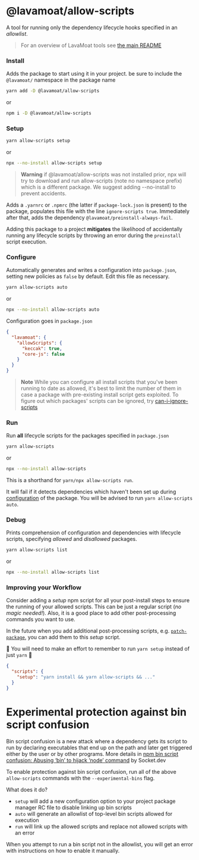 # @lavamoat/allow-scripts

A tool for running only the dependency lifecycle hooks specified in an _allowlist_.

> For an overview of LavaMoat tools see [the main README](https://github.com/LavaMoat/LavaMoat/tree/main/README.md)

### Install

Adds the package to start using it in your project. be sure to include the `@lavamoat/` namespace in the package name

```sh
yarn add -D @lavamoat/allow-scripts
```

or

```sh
npm i -D @lavamoat/allow-scripts
```

### Setup

```sh
yarn allow-scripts setup
```

or

```sh
npx --no-install allow-scripts setup
```

> **Warning** if @lavamoat/allow-scripts was not installed prior, npx will try to download and run allow-scripts (note no namespace prefix) which is a different package. We suggest adding --no-install to prevent accidents.

Adds a `.yarnrc` or `.npmrc` (the latter if `package-lock.json` is present) to the package, populates this file with the line `ignore-scripts true`. Immediately after that, adds the dependency `@lavamoat/preinstall-always-fail`.

Adding this package to a project **mitigates** the likelihood of accidentally running any lifecycle scripts by throwing an error during the `preinstall` script execution.

### Configure

Automatically generates and writes a configuration into `package.json`, setting new policies as `false` by default. Edit this file as necessary.

```sh
yarn allow-scripts auto
```

or

```sh
npx --no-install allow-scripts auto
```

Configuration goes in `package.json`

```json
{
  "lavamoat": {
    "allowScripts": {
      "keccak": true,
      "core-js": false
    }
  }
}
```

> **Note** While you can configure all install scripts that you've been running to date as allowed, it's best to limit the number of them in case a package with pre-existing install script gets exploited. To figure out which packages' scripts can be ignored, try [can-i-ignore-scripts](https://www.npmjs.com/package/can-i-ignore-scripts)

### Run

Run **all** lifecycle scripts for the packages specified in `package.json`

```sh
yarn allow-scripts
```

or

```sh
npx --no-install allow-scripts
```

This is a shorthand for `yarn/npx allow-scripts run`.

It will fail if it detects dependencies which haven't been set up during [configuration](#Configure) of the package. You will be advised to run `yarn allow-scripts auto`.

### Debug

Prints comprehension of configuration and dependencies with lifecycle scripts, specifying _allowed_ and _disallowed_ packages.

```sh
yarn allow-scripts list
```

or

```sh
npx --no-install allow-scripts list
```

### Improving your Workflow

Consider adding a _setup_ npm script for all your post-install steps to ensure the running of your allowed scripts. This can be just a regular script (_no magic needed!_). Also, it is a good place to add other post-processing commands you want to use.

In the future when you add additional post-processing scripts, e.g. [`patch-package`](https://www.npmjs.com/package/patch-package), you can add them to this _setup_ script.

:thought_balloon: You will need to make an effort to remember to run `yarn setup` instead of just `yarn` :lotus_position:

```json
{
  "scripts": {
    "setup": "yarn install && yarn allow-scripts && ..."
  }
}
```

# Experimental protection against bin script confusion

Bin script confusion is a new attack where a dependency gets its script to run by declaring executables that end up on the path and later get triggered either by the user or by other programs. More details in [npm bin script confusion: Abusing ‘bin’ to hijack ‘node’ command](https://socket.dev/blog/npm-bin-script-confusion) by Socket.dev

To enable protection against bin script confusion, run all of the above `allow-scripts` commands with the `--experimental-bins` flag.

What does it do?

- `setup` will add a new configuration option to your project package manager RC file to disable linking up bin scripts
- `auto` will generate an allowlist of top-level bin scripts allowed for execution
- `run` will link up the allowed scripts and replace not allowed scripts with an error

When you attempt to run a bin script not in the allowlist, you will get an error with instructions on how to enable it manually.
